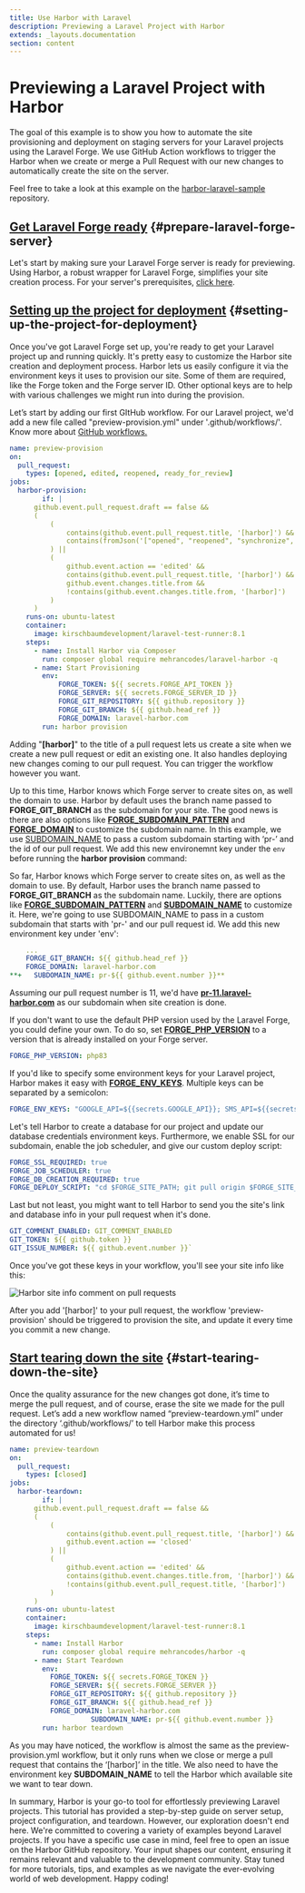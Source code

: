 ```yaml
---
title: Use Harbor with Laravel
description: Previewing a Laravel Project with Harbor 
extends: _layouts.documentation
section: content
---
```

# Previewing a Laravel Project with Harbor

The goal of this example is to show you how to automate the site provisioning and deployment on staging servers for your Laravel projects using the Laravel Forge. We use GitHub Action workflows to trigger the Harbor when we create or merge a Pull Request with our new changes to automatically create the site on the server.

Feel free to take a look at this example on the [harbor-laravel-sample](https://github.com/mehrancodes/harbor-laravel-sample) repository.

## [Get Laravel Forge ready](#prepare-larave-forge-server) {#prepare-laravel-forge-server}

Let's start by making sure your Laravel Forge server is ready for previewing. Using Harbor, a robust wrapper for Laravel Forge, simplifies your site creation process. For your server's prerequisites, [click here](https://laravel-harbor.com/docs/prerequisites/).

## [Setting up the project for deployment](#setting-up-the-project-for-deployment) {#setting-up-the-project-for-deployment}

Once you've got Laravel Forge set up, you're ready to get your Laravel project up and running quickly. It's pretty easy to customize the Harbor site creation and deployment process. Harbor lets us easily configure it via the environment keys it uses to provision our site. Some of them are required, like the Forge token and the Forge server ID. Other optional keys are to help with various challenges we might run into during the provision.

Let’s start by adding our first GItHub workflow. For our Laravel project, we'd add a new file called "preview-provision.yml" under '.github/workflows/'. Know more about [GitHub workflows.](https://docs.github.com/en/actions/using-workflows)

```yaml
name: preview-provision
on:
  pull_request:
    types: [opened, edited, reopened, ready_for_review]
jobs:
  harbor-provision:
		if: |
      github.event.pull_request.draft == false &&
      (
          (
              contains(github.event.pull_request.title, '[harbor]') &&
              contains(fromJson('["opened", "reopened", "synchronize", "ready_for_review"]'), github.event.action)
          ) ||
          (
              github.event.action == 'edited' &&
              contains(github.event.pull_request.title, '[harbor]') &&
              github.event.changes.title.from &&
              !contains(github.event.changes.title.from, '[harbor]')
          )
      )
    runs-on: ubuntu-latest
    container:
      image: kirschbaumdevelopment/laravel-test-runner:8.1
    steps:
      - name: Install Harbor via Composer
        run: composer global require mehrancodes/laravel-harbor -q
      - name: Start Provisioning
        env:
            FORGE_TOKEN: ${{ secrets.FORGE_API_TOKEN }}
            FORGE_SERVER: ${{ secrets.FORGE_SERVER_ID }}
            FORGE_GIT_REPOSITORY: ${{ github.repository }}
            FORGE_GIT_BRANCH: ${{ github.head_ref }}
            FORGE_DOMAIN: laravel-harbor.com
        run: harbor provision
```

Adding "**[harbor]**" to the title of a pull request lets us create a site when we create a new pull request or edit an existing one. It also handles deploying new changes coming to our pull request. You can trigger the workflow however you want.

Up to this time, Harbor knows which Forge server to create sites on, as well the domain to use. Harbor by default uses the branch name passed to **FORGE_GIT_BRANCH** as the subdomain for your site. The good news is there are also options like **[FORGE_SUBDOMAIN_PATTERN](https://laravel-harbor.com/docs/configuration/#forge-subdomain-pattern)** and **[FORGE_DOMAIN](https://laravel-harbor.com/docs/configuration/#subdomain-name)** to customize the subdomain name. In this example, we use [SUBDOMAIN_NAME](https://laravel-harbor.com/docs/configuration/#subdomain-name) to pass a custom subdomain starting with ‘pr-’ and the id of our pull request. We add this new environemnt key under the `env` before running the **harbor provision** command:

So far, Harbor knows which Forge server to create sites on, as well as the domain to use. By default, Harbor uses the branch name passed to **FORGE_GIT_BRANCH** as the subdomain name. Luckily, there are options like **[FORGE_SUBDOMAIN_PATTERN](https://laravel-harbor.com/docs/configuration/#forge-subdomain-pattern)** and **[SUBDOMAIN_NAME](https://laravel-harbor.com/docs/configuration/#subdomain-name)** to customize it. Here, we're going to use SUBDOMAIN_NAME to pass in a custom subdomain that starts with 'pr-' and our pull request id. We add this new environment key under 'env':

```yaml
    ...
    FORGE_GIT_BRANCH: ${{ github.head_ref }}
    FORGE_DOMAIN: laravel-harbor.com
**+   SUBDOMAIN_NAME: pr-${{ github.event.number }}**
```

Assuming our pull request number is 11, we'd have [**pr-11.laravel-harbor.com**](http://pr-11.laravel-harbor.com/) as our subdomain when site creation is done.

If you don't want to use the default PHP version used by the Laravel Forge, you could define your own. To do so, set **[FORGE_PHP_VERSION](https://laravel-harbor.com/docs/configuration/#forge-php-version)** to a version that is already installed on your Forge server.

```yaml
FORGE_PHP_VERSION: php83
```

If you'd like to specify some environment keys for your Laravel project, Harbor makes it easy with [**FORGE_ENV_KEYS**](https://laravel-harbor.com/docs/configuration/#forge-env-keys). Multiple keys can be separated by a semicolon:

```yaml
FORGE_ENV_KEYS: "GOOGLE_API=${{secrets.GOOGLE_API}}; SMS_API=${{secrets.SMS_API}}"
```

Let's tell Harbor to create a database for our project and update our database credentials environment keys. Furthermore, we enable SSL for our subdomain, enable the job scheduler, and give our custom deploy script:

```yaml
FORGE_SSL_REQUIRED: true
FORGE_JOB_SCHEDULER: true
FORGE_DB_CREATION_REQUIRED: true
FORGE_DEPLOY_SCRIPT: "cd $FORGE_SITE_PATH; git pull origin $FORGE_SITE_BRANCH; composer install;"
```

Last but not least, you might want to tell Harbor to send you the site's link and database info in your pull request when it's done.

```yaml
GIT_COMMENT_ENABLED: GIT_COMMENT_ENABLED
GIT_TOKEN: ${{ github.token }}
GIT_ISSUE_NUMBER: ${{ github.event.number }}`
```

Once you've got these keys in your workflow, you'll see your site info like this:

![Harbor site info comment on pull requests](/assets/docs/harbor-with-laravel/harbor-site-info-comment-on-pull-requests.png)

After you add '[harbor]' to your pull request, the workflow 'preview-provision' should be triggered to provision the site, and update it every time you commit a new change.

## [Start tearing down the site](#start-tearing-down-the-site) {#start-tearing-down-the-site}

Once the quality assurance for the new changes got done, it’s time to merge the pull request, and of course, erase the site we made for the pull request. Let’s add a new workflow named “preview-teardown.yml” under the directory ‘.github/workflows/’ to tell Harbor make this process automated for us!

```yaml
name: preview-teardown
on:
  pull_request:
    types: [closed]
jobs:
  harbor-teardown:
		if: |
      github.event.pull_request.draft == false &&
      (
          (
              contains(github.event.pull_request.title, '[harbor]') &&
              github.event.action == 'closed'
          ) ||
          (
              github.event.action == 'edited' &&
              contains(github.event.changes.title.from, '[harbor]') &&
              !contains(github.event.pull_request.title, '[harbor]')
          )
      )
    runs-on: ubuntu-latest
    container:
      image: kirschbaumdevelopment/laravel-test-runner:8.1
    steps:
      - name: Install Harbor
        run: composer global require mehrancodes/harbor -q
      - name: Start Teardown
        env:
          FORGE_TOKEN: ${{ secrets.FORGE_TOKEN }}
          FORGE_SERVER: ${{ secrets.FORGE_SERVER }}
          FORGE_GIT_REPOSITORY: ${{ github.repository }}
          FORGE_GIT_BRANCH: ${{ github.head_ref }}
          FORGE_DOMAIN: laravel-harbor.com
					SUBDOMAIN_NAME: pr-${{ github.event.number }}
        run: harbor teardown
```

As you may have noticed, the workflow is almost the same as the preview-provision.yml workflow, but it only runs when we close or merge a pull request that contains the ‘[harbor]’ in the title. We also need to have the environment key **SUBDOMAIN_NAME** to tell the Harbor which available site we want to tear down.

In summary, Harbor is your go-to tool for effortlessly previewing Laravel projects. This tutorial has provided a step-by-step guide on server setup, project configuration, and teardown. However, our exploration doesn't end here. We're committed to covering a variety of examples beyond Laravel projects. If you have a specific use case in mind, feel free to open an issue on the Harbor GitHub repository. Your input shapes our content, ensuring it remains relevant and valuable to the development community. Stay tuned for more tutorials, tips, and examples as we navigate the ever-evolving world of web development. Happy coding!
